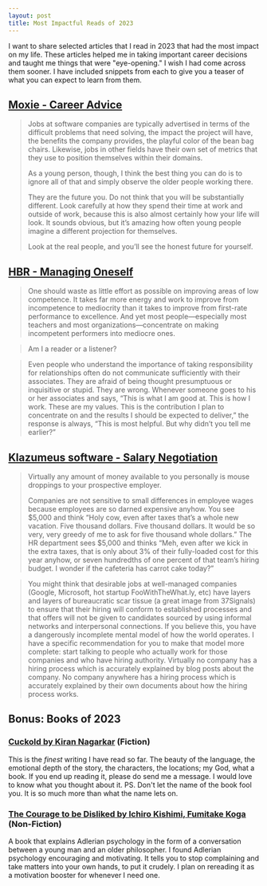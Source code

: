 ```yaml
---
layout: post
title: Most Impactful Reads of 2023
---
```


I want to share selected articles that I read in 2023 that had the most impact on my life. These articles helped me in taking important career decisions and taught me things that were "eye-opening." I wish I had come across them sooner. I have included snippets from each to give you a teaser of what you can expect to learn from them.

## [Moxie - Career Advice](https://moxie.org/2013/01/07/career-advice.html)

> Jobs at software companies are typically advertised in terms of the difficult problems that need solving, the impact the project will have, the benefits the company provides, the playful color of the bean bag chairs. Likewise, jobs in other fields have their own set of metrics that they use to position themselves within their domains. 
> 
> As a young person, though, I think the best thing you can do is to ignore all of that and simply observe the older people working there.
> 
> They are the future you. Do not think that you will be substantially different. Look carefully at how they spend their time at work and outside of work, because this is also almost certainly how your life will look. It sounds obvious, but it’s amazing how often young people imagine a different projection for themselves.
> 
> Look at the real people, and you’ll see the honest future for yourself.

## [HBR - Managing Oneself](https://hbr.org/2005/01/managing-oneself)
> One should waste as little effort as possible on improving areas of low competence. It takes far more energy and work to improve from incompetence to mediocrity than it takes to improve from first-rate performance to excellence. And yet most people—especially most teachers and most organizations—concentrate on making incompetent performers into mediocre ones.

> Am I a reader or a listener?

> Even people who understand the importance of taking responsibility for relationships often do not communicate sufficiently with their associates. They are afraid of being thought presumptuous or inquisitive or stupid. They are wrong. Whenever someone goes to his or her associates and says, “This is what I am good at. This is how I work. These are my values. This is the contribution I plan to concentrate on and the results I should be expected to deliver,” the response is always, “This is most helpful. But why didn’t you tell me earlier?”


## [Klazumeus software - Salary Negotiation](https://www.kalzumeus.com/2012/01/23/salary-negotiation/)

> Virtually any amount of money available to you personally is mouse droppings to your prospective employer.
>
> Companies are not sensitive to small differences in employee wages because employees are so darned expensive anyhow.  You see $5,000 and think “Holy cow, even after taxes that’s a whole new vacation.  Five thousand dollars.  Five thousand dollars.  It would be so very, very greedy of me to ask for five thousand whole dollars.”  The HR department sees $5,000 and thinks “Meh, even after we kick in the extra taxes, that is only about 3% of their fully-loaded cost for this year anyhow, or seven hundredths of one percent of that team’s hiring budget.  I wonder if the cafeteria has carrot cake today?”

> You might think that desirable jobs at well-managed companies (Google, Microsoft, hot startup FooWithTheWhat.ly, etc) have layers and layers of bureaucratic scar tissue (a great image from 37Signals) to ensure that their hiring will conform to established processes and that offers will not be given to candidates sourced by using informal networks and interpersonal connections.  If you believe this, you have a dangerously incomplete mental model of how the world operates.  I have a specific recommendation for you to make that model more complete: start talking to people who actually work for those companies and who have hiring authority.  Virtually no company has a hiring process which is accurately explained by blog posts about the company.  No company anywhere has a hiring process which is accurately explained by their own documents about how the hiring process works.

## Bonus: Books of 2023

### [Cuckold by Kiran Nagarkar](https://www.goodreads.com/en/book/show/109326) (Fiction)

This is the *finest* writing I have read so far. The beauty of the language, the emotional depth of the story, the characters, the locations; my God, what a book. If you end up reading it, please do send me a message. I would love to know what you thought about it. PS. Don't let the name of the book fool you. It is so much more than what the name lets on.

### [The Courage to be Disliked by Ichiro Kishimi, Fumitake Koga](https://www.goodreads.com/en/book/show/43306206) (Non-Fiction)

A book that explains Adlerian psychology in the form of a conversation between a young man and an older philosopher. I found Adlerian psychology encouraging and motivating. It tells you to stop complaining and take matters into your own hands, to put it crudely. I plan on rereading it as a motivation booster for whenever I need one.

